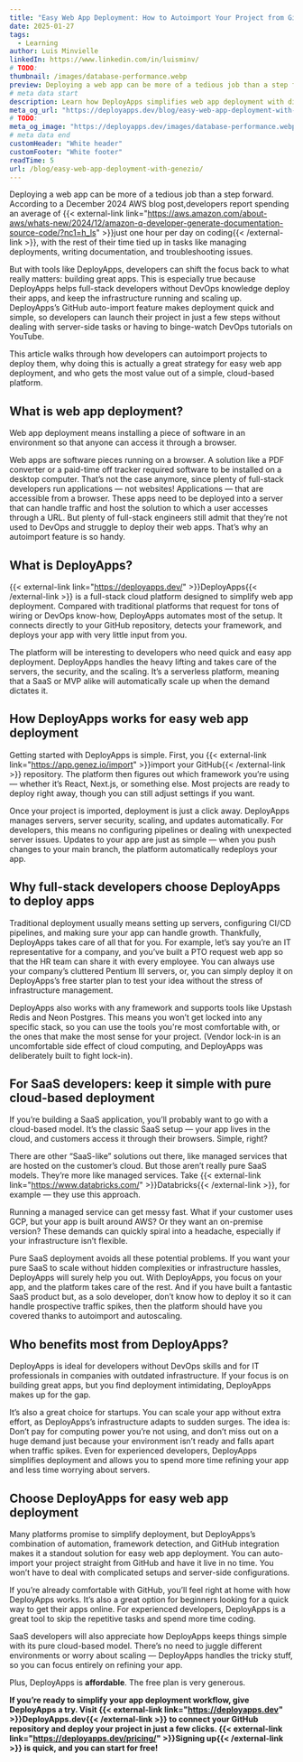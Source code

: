 ```yaml
---
title: "Easy Web App Deployment: How to Autoimport Your Project from GitHub with DeployApps"
date: 2025-01-27
tags:
  - Learning
author: Luis Minvielle
linkedIn: https://www.linkedin.com/in/luisminv/
# TODO:
thumbnail: /images/database-performance.webp
preview: Deploying a web app can be more of a tedious job than a step forward. According to a December 2024 AWS blog post,developers report spending an average of just one hour per day on coding, with the rest of their time tied up in tasks like managing deployments, writing documentation, and troubleshooting issues.
# meta data start
description: Learn how DeployApps simplifies web app deployment with direct GitHub project integration. Save time and focus on building your app.
meta_og_url: "https://deployapps.dev/blog/easy-web-app-deployment-with-genezio/"
# TODO:
meta_og_image: "https://deployapps.dev/images/database-performance.webp"
# meta data end
customHeader: "White header"
customFooter: "White footer"
readTime: 5
url: /blog/easy-web-app-deployment-with-genezio/
---
```


Deploying a web app can be more of a tedious job than a step forward. According to a December 2024 AWS blog post,developers report spending an average of {{< external-link link="https://aws.amazon.com/about-aws/whats-new/2024/12/amazon-q-developer-generate-documentation-source-code/?nc1=h_ls" >}}just one hour per day on coding{{< /external-link >}}, with the rest of their time tied up in tasks like managing deployments, writing documentation, and troubleshooting issues.

But with tools like DeployApps, developers can shift the focus back to what really matters: building great apps. This is especially true because DeployApps helps full-stack developers without DevOps knowledge deploy their apps, and keep the infrastructure running and scaling up. DeployApps’s GitHub auto-import feature makes deployment quick and simple, so developers can launch their project in just a few steps without dealing with server-side tasks or having to binge-watch DevOps tutorials on YouTube.

This article walks through how developers can autoimport projects to deploy them, why doing this is actually a great strategy for easy web app deployment, and who gets the most value out of a simple, cloud-based platform.

## What is web app deployment?

Web app deployment means installing a piece of software in an environment so that anyone can access it through a browser.

Web apps are software pieces running on a browser. A solution like a PDF converter or a paid-time off tracker required software to be installed on a desktop computer. That’s not the case anymore, since plenty of full-stack developers run applications — not websites! Applications — that are accessible from a browser. These apps need to be deployed into a server that can handle traffic and host the solution to which a user accesses through a URL. But plenty of full-stack engineers still admit that they’re not used to DevOps and struggle to deploy their web apps. That’s why an autoimport feature is so handy.

## What is DeployApps?

{{< external-link link="https://deployapps.dev/" >}}DeployApps{{< /external-link >}} is a full-stack cloud platform designed to simplify web app deployment. Compared with traditional platforms that request for tons of wiring or DevOps know-how, DeployApps automates most of the setup. It connects directly to your GitHub repository, detects your framework, and deploys your app with very little input from you.

The platform will be interesting to developers who need quick and easy app deployment. DeployApps handles the heavy lifting and takes care of the servers, the security, and the scaling. It’s a serverless platform, meaning that a SaaS or MVP alike will automatically scale up when the demand dictates it.

## How DeployApps works for easy web app deployment

Getting started with DeployApps is simple. First, you {{< external-link link="https://app.genez.io/import" >}}import your GitHub{{< /external-link >}} repository. The platform then figures out which framework you’re using — whether it’s React, Next.js, or something else. Most projects are ready to deploy right away, though you can still adjust settings if you want.

Once your project is imported, deployment is just a click away. DeployApps manages servers, server security, scaling, and updates automatically. For developers, this means no configuring pipelines or dealing with unexpected server issues. Updates to your app are just as simple — when you push changes to your main branch, the platform automatically redeploys your app.

## Why full-stack developers choose DeployApps to deploy apps

Traditional deployment usually means setting up servers, configuring CI/CD pipelines, and making sure your app can handle growth. Thankfully, DeployApps takes care of all that for you. For example, let’s say you’re an IT representative for a company, and you’ve built a PTO request web app so that the HR team can share it with every employee. You can always use your company’s cluttered Pentium III servers, or, you can simply deploy it on DeployApps’s free starter plan to test your idea without the stress of infrastructure management.

DeployApps also works with any framework and supports tools like Upstash Redis and Neon Postgres. This means you won’t get locked into any specific stack, so you can use the tools you're most comfortable with, or the ones that make the most sense for your project. (Vendor lock-in is an uncomfortable side effect of cloud computing, and DeployApps was deliberately built to fight lock-in).

## For SaaS developers: keep it simple with pure cloud-based deployment

If you’re building a SaaS application, you’ll probably want to go with a cloud-based model. It’s the classic SaaS setup — your app lives in the cloud, and customers access it through their browsers. Simple, right?

There are other “SaaS-like” solutions out there, like managed services that are hosted on the customer’s cloud. But those aren’t really pure SaaS models. They’re more like managed services. Take {{< external-link link="https://www.databricks.com/" >}}Databricks{{< /external-link >}}, for example — they use this approach.

Running a managed service can get messy fast. What if your customer uses GCP, but your app is built around AWS? Or they want an on-premise version? These demands can quickly spiral into a headache, especially if your infrastructure isn’t flexible.

Pure SaaS deployment avoids all these potential problems. If you want your pure SaaS to scale without hidden complexities or infrastructure hassles, DeployApps will surely help you out. With DeployApps, you focus on your app, and the platform takes care of the rest. And if you have built a fantastic SaaS product but, as a solo developer, don’t know how to deploy it so it can handle prospective traffic spikes, then the platform should have you covered thanks to autoimport and autoscaling.

## Who benefits most from DeployApps?

DeployApps is ideal for developers without DevOps skills and for IT professionals in companies with outdated infrastructure. If your focus is on building great apps, but you find deployment intimidating, DeployApps makes up for the gap.

It’s also a great choice for startups. You can scale your app without extra effort, as DeployApps’s infrastructure adapts to sudden surges. The idea is: Don’t pay for computing power you’re not using, and don’t miss out on a huge demand just because your environment isn’t ready and falls apart when traffic spikes. Even for experienced developers, DeployApps simplifies deployment and allows you to spend more time refining your app and less time worrying about servers.

## Choose DeployApps for easy web app deployment

Many platforms promise to simplify deployment, but DeployApps’s combination of automation, framework detection, and GitHub integration makes it a standout solution for easy web app deployment. You can auto-import your project straight from GitHub and have it live in no time. You won’t have to deal with complicated setups and server-side configurations.

If you’re already comfortable with GitHub, you’ll feel right at home with how DeployApps works. It’s also a great option for beginners looking for a quick way to get their apps online. For experienced developers, DeployApps is a great tool to skip the repetitive tasks and spend more time coding.

SaaS developers will also appreciate how DeployApps keeps things simple with its pure cloud-based model. There’s no need to juggle different environments or worry about scaling — DeployApps handles the tricky stuff, so you can focus entirely on refining your app.

Plus, DeployApps is **affordable**. The free plan is very generous.

**If you’re ready to simplify your app deployment workflow, give DeployApps a try. Visit {{< external-link link="https://deployapps.dev" >}}DeployApps.dev{{< /external-link >}} to connect your GitHub repository and deploy your project in just a few clicks. {{< external-link link="https://deployapps.dev/pricing/" >}}Signing up{{< /external-link >}} is quick, and you can start for free!**
